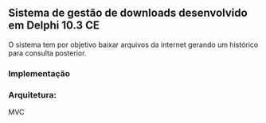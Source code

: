 ## Sistema de gestão de downloads desenvolvido em Delphi 10.3 CE

O sistema tem por objetivo baixar arquivos da internet gerando um histórico para consulta posterior.

### Implementação
### Arquitetura:
MVC
